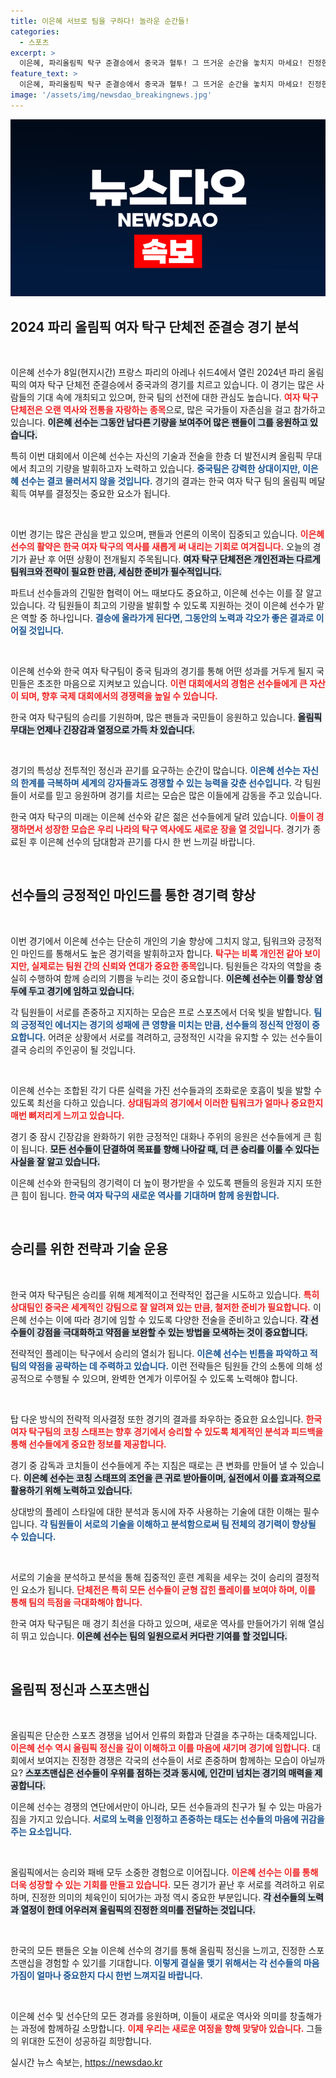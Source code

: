 ```yaml
---
title: 이은혜 서브로 팀을 구하다! 놀라운 순간들!
categories:
  - 스포츠
excerpt: >
  이은혜, 파리올림픽 탁구 준결승에서 중국과 혈투! 그 뜨거운 순간을 놓치지 마세요! 진정한 승자의 순간이 펼쳐집니다.
feature_text: >
  이은혜, 파리올림픽 탁구 준결승에서 중국과 혈투! 그 뜨거운 순간을 놓치지 마세요! 진정한 승자의 순간이 펼쳐집니다.
image: '/assets/img/newsdao_breakingnews.jpg'
---
```


<p><img src="/assets/img/newsdao_breakingnews.jpg" alt="ranknews 속보" /></p>

<h2 data-ke-size="size26">2024 파리 올림픽 여자 탁구 단체전 준결승 경기 분석</h2>

<p data-ke-size="size16">&nbsp;</p>

<p>이은혜 선수가 8일(현지시간) 프랑스 파리의 아레나 쉬드4에서 열린 2024년 파리 올림픽의 여자 탁구 단체전 준결승에서 중국과의 경기를 치르고 있습니다. 이 경기는 많은 사람들의 기대 속에 개최되고 있으며, 한국 팀의 선전에 대한 관심도 높습니다. <b><span style="color: #ee2323;">여자 탁구 단체전은 오랜 역사와 전통을 자랑하는 종목</span></b>으로, 많은 국가들이 자존심을 걸고 참가하고 있습니다. <b><span style="background-color: #21538527;">이은혜 선수는 그동안 남다른 기량을 보여주어 많은 팬들이 그를 응원하고 있습니다.</span></b> </p>

<p>특히 이번 대회에서 이은혜 선수는 자신의 기술과 전술을 한층 더 발전시켜 올림픽 무대에서 최고의 기량을 발휘하고자 노력하고 있습니다. <b><span style="color: #1a5490;">중국팀은 강력한 상대이지만, 이은혜 선수는 결코 물러서지 않을 것입니다.</span></b> 경기의 결과는 한국 여자 탁구 팀의 올림픽 메달 획득 여부를 결정짓는 중요한 요소가 됩니다.</p>

<p data-ke-size="size16">&nbsp;</p>

<p>이번 경기는 많은 관심을 받고 있으며, 팬들과 언론의 이목이 집중되고 있습니다. <b><span style="color: #ee2323;">이은혜 선수의 활약은 한국 여자 탁구의 역사를 새롭게 써 내리는 기회로 여겨집니다.</span></b> 오늘의 경기가 끝난 후 어떤 상황이 전개될지 주목됩니다. <b><span style="background-color: #21538527;">여자 탁구 단체전은 개인전과는 다르게 팀워크와 전략이 필요한 만큼, 세심한 준비가 필수적입니다.</span></b></p>

<p>파트너 선수들과의 긴밀한 협력이 어느 때보다도 중요하고, 이은혜 선수는 이를 잘 알고 있습니다. 각 팀원들이 최고의 기량을 발휘할 수 있도록 지원하는 것이 이은혜 선수가 맡은 역할 중 하나입니다. <b><span style="color: #1a5490;">결승에 올라가게 된다면, 그동안의 노력과 각오가 좋은 결과로 이어질 것입니다.</span></b> </p>

<p data-ke-size="size16">&nbsp;</p>

<p>이은혜 선수와 한국 여자 탁구팀이 중국 팀과의 경기를 통해 어떤 성과를 거두게 될지 국민들은 초조한 마음으로 지켜보고 있습니다. <b><span style="color: #ee2323;">이런 대회에서의 경험은 선수들에게 큰 자산이 되며, 향후 국제 대회에서의 경쟁력을 높일 수 있습니다.</span></b> </p>

<p>한국 여자 탁구팀의 승리를 기원하며, 많은 팬들과 국민들이 응원하고 있습니다. <b><span style="background-color: #21538527;">올림픽 무대는 언제나 긴장감과 열정으로 가득 차 있습니다.</span></b> </p>

<p data-ke-size="size16">&nbsp;</p>

<p>경기의 특성상 전투적인 정신과 끈기를 요구하는 순간이 많습니다. <b><span style="color: #1a5490;">이은혜 선수는 자신의 한계를 극복하며 세계의 강자들과도 경쟁할 수 있는 능력을 갖춘 선수입니다.</span></b> 각 팀원들이 서로를 믿고 응원하며 경기를 치르는 모습은 많은 이들에게 감동을 주고 있습니다. </p>

<p>한국 여자 탁구의 미래는 이은혜 선수와 같은 젊은 선수들에게 달려 있습니다. <b><span style="color: #ee2323;">이들이 경쟁하면서 성장한 모습은 우리 나라의 탁구 역사에도 새로운 장을 열 것입니다.</span></b> 경기가 종료된 후 이은혜 선수의 담대함과 끈기를 다시 한 번 느끼길 바랍니다. </p>

<p data-ke-size="size16">&nbsp;</p>

<h2 data-ke-size="size26">선수들의 긍정적인 마인드를 통한 경기력 향상</h2>

<p data-ke-size="size16">&nbsp;</p>

<p>이번 경기에서 이은혜 선수는 단순히 개인의 기술 향상에 그치지 않고, 팀워크와 긍정적인 마인드를 통해서도 높은 경기력을 발휘하고자 합니다. <b><span style="color: #ee2323;">탁구는 비록 개인전 같아 보이지만, 실제로는 팀원 간의 신뢰와 연대가 중요한 종목</span></b>입니다. 팀원들은 각자의 역할을 충실히 수행하여 함께 승리의 기쁨을 누리는 것이 중요합니다. <b><span style="background-color: #21538527;">이은혜 선수는 이를 항상 염두에 두고 경기에 임하고 있습니다.</span></b></p>

<p>각 팀원들이 서로를 존중하고 지지하는 모습은 프로 스포츠에서 더욱 빛을 발합니다. <b><span style="color: #1a5490;">팀의 긍정적인 에너지는 경기의 성패에 큰 영향을 미치는 만큼, 선수들의 정신적 안정이 중요합니다.</span></b> 어려운 상황에서 서로를 격려하고, 긍정적인 시각을 유지할 수 있는 선수들이 결국 승리의 주인공이 될 것입니다.</p>

<p data-ke-size="size16">&nbsp;</p>

<p>이은혜 선수는 조합된 각기 다른 실력을 가진 선수들과의 조화로운 호흡이 빛을 발할 수 있도록 최선을 다하고 있습니다. <b><span style="color: #ee2323;">상대팀과의 경기에서 이러한 팀워크가 얼마나 중요한지 매번 뼈저리게 느끼고 있습니다.</span></b> </p>

<p>경기 중 잠시 긴장감을 완화하기 위한 긍정적인 대화나 주위의 응원은 선수들에게 큰 힘이 됩니다. <b><span style="background-color: #21538527;">모든 선수들이 단결하여 목표를 향해 나아갈 때, 더 큰 승리를 이룰 수 있다는 사실을 잘 알고 있습니다.</span></b> </p>

<p>이은혜 선수와 한국팀의 경기력이 더 높이 평가받을 수 있도록 팬들의 응원과 지지 또한 큰 힘이 됩니다. <b><span style="color: #1a5490;">한국 여자 탁구의 새로운 역사를 기대하며 함께 응원합니다.</span></b></p>

<p data-ke-size="size16">&nbsp;</p>

<h2 data-ke-size="size26">승리를 위한 전략과 기술 운용</h2>

<p data-ke-size="size16">&nbsp;</p>

<p>한국 여자 탁구팀은 승리를 위해 체계적이고 전략적인 접근을 시도하고 있습니다. <b><span style="color: #ee2323;">특히 상대팀인 중국은 세계적인 강팀으로 잘 알려져 있는 만큼, 철저한 준비가 필요합니다.</span></b> 이은혜 선수는 이에 따라 경기에 임할 수 있도록 다양한 전술을 준비하고 있습니다. <b><span style="background-color: #21538527;">각 선수들이 강점을 극대화하고 약점을 보완할 수 있는 방법을 모색하는 것이 중요합니다.</span></b> </p>

<p>전략적인 플레이는 탁구에서 승리의 열쇠가 됩니다. <b><span style="color: #1a5490;">이은혜 선수는 빈틈을 파악하고 적팀의 약점을 공략하는 데 주력하고 있습니다.</span></b> 이런 전략들은 팀원들 간의 소통에 의해 성공적으로 수행될 수 있으며, 완벽한 연계가 이루어질 수 있도록 노력해야 합니다.</p>

<p data-ke-size="size16">&nbsp;</p>

<p>탑 다운 방식의 전략적 의사결정 또한 경기의 결과를 좌우하는 중요한 요소입니다. <b><span style="color: #ee2323;">한국 여자 탁구팀의 코칭 스태프는 향후 경기에서 승리할 수 있도록 체계적인 분석과 피드백을 통해 선수들에게 중요한 정보를 제공합니다.</span></b> </p>

<p>경기 중 감독과 코치들이 선수들에게 주는 지침은 때로는 큰 변화를 만들어 낼 수 있습니다. <b><span style="background-color: #21538527;">이은혜 선수는 코칭 스태프의 조언을 큰 귀로 받아들이며, 실전에서 이를 효과적으로 활용하기 위해 노력하고 있습니다.</span></b> </p>

<p>상대방의 플레이 스타일에 대한 분석과 동시에 자주 사용하는 기술에 대한 이해는 필수입니다. <b><span style="color: #1a5490;">각 팀원들이 서로의 기술을 이해하고 분석함으로써 팀 전체의 경기력이 향상될 수 있습니다.</span></b></p>

<p data-ke-size="size16">&nbsp;</p>

<p>서로의 기술을 분석하고 분석을 통해 집중적인 훈련 계획을 세우는 것이 승리의 결정적인 요소가 됩니다. <b><span style="color: #ee2323;">단체전은 특히 모든 선수들이 균형 잡힌 플레이를 보여야 하며, 이를 통해 팀의 득점을 극대화해야 합니다.</span></b></p>

<p>한국 여자 탁구팀은 매 경기 최선을 다하고 있으며, 새로운 역사를 만들어가기 위해 열심히 뛰고 있습니다. <b><span style="background-color: #21538527;">이은혜 선수는 팀의 일원으로서 커다란 기여를 할 것입니다.</span></b></p>

<p data-ke-size="size16">&nbsp;</p>

<h2 data-ke-size="size26">올림픽 정신과 스포츠맨십</h2>

<p data-ke-size="size16">&nbsp;</p>

<p>올림픽은 단순한 스포츠 경쟁을 넘어서 인류의 화합과 단결을 추구하는 대축제입니다. <b><span style="color: #ee2323;">이은혜 선수 역시 올림픽 정신을 깊이 이해하고 이를 마음에 새기며 경기에 임합니다.</span></b> 대회에서 보여지는 진정한 경쟁은 각국의 선수들이 서로 존중하며 함께하는 모습이 아닐까요? <b><span style="background-color: #21538527;">스포츠맨십은 선수들이 우위를 점하는 것과 동시에, 인간미 넘치는 경기의 매력을 제공합니다.</span></b></p>

<p>이은혜 선수는 경쟁의 연단에서만이 아니라, 모든 선수들과의 친구가 될 수 있는 마음가짐을 가지고 있습니다. <b><span style="color: #1a5490;">서로의 노력을 인정하고 존중하는 태도는 선수들의 마음에 귀감을 주는 요소입니다.</span></b></p>

<p data-ke-size="size16">&nbsp;</p>

<p>올림픽에서는 승리와 패배 모두 소중한 경험으로 이어집니다. <b><span style="color: #ee2323;">이은혜 선수는 이를 통해 더욱 성장할 수 있는 기회를 만들고 있습니다.</span></b> 모든 경기가 끝난 후 서로를 격려하고 위로하며, 진정한 의미의 체육인이 되어가는 과정 역시 중요한 부분입니다. <b><span style="background-color: #21538527;">각 선수들의 노력과 열정이 한데 어우러져 올림픽의 진정한 의미를 전달하는 것입니다.</span></b> </p>

<p data-ke-size="size16">&nbsp;</p>

<p>한국의 모든 팬들은 오늘 이은혜 선수의 경기를 통해 올림픽 정신을 느끼고, 진정한 스포츠맨십을 경험할 수 있기를 기대합니다. <b><span style="color: #1a5490;">이렇게 결실을 맺기 위해서는 각 선수들의 마음가짐이 얼마나 중요한지 다시 한번 느껴지길 바랍니다.</span></b></p>

<p data-ke-size="size16">&nbsp;</p>

<p>이은혜 선수 및 선수단의 모든 경과를 응원하며, 이들이 새로운 역사와 의미를 창출해가는 과정에 함께하길 소망합니다. <b><span style="color: #ee2323;">이제 우리는 새로운 여정을 향해 맞닿아 있습니다.</span></b> 그들의 위대한 도전이 성공하길 희망합니다.</p>
실시간 뉴스 속보는, <a href="https://newsdao.kr" rel="dofollow">https://newsdao.kr</a>


